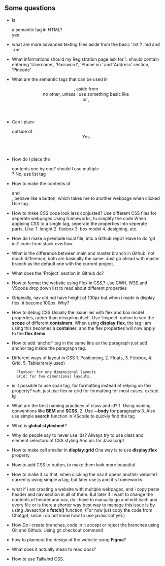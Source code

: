 ## Some questions

- is <nav> a semantic tag in HTML?	
		yes
		
- what are more advanced texting files aside from the basic '.txt'? 
		.md and .xml
		
- What informations should my Registration page ask for
		1. should contain entering 'Username', 'Password', 'Phone no.' and 'Address' section, 'Pincode'

- What are the semantic tags that can be used in <header>, aside from <nav>
		no other, unless i use something basic like <div> or ,<section>

- Can i place <nav> outside of <header>
		Yes
- How do I place the <nav> contents one by one? should I use multiple <div>?
		No, use list tag
	
- How to make the contents of <nav> and <main>, behave like a button, which takes me to another webpage when clicked
		Use <a> tag. 
		
- How to make CSS code look less conjusted?
		Use different CSS files for seperate webpages
		Using frameworks, to simplify the code
		When applying CSS to a single tag, seperate the properties into seperate parts. Like:
			1. lenght 
			2. flexbox 
			3. box model
			4. designing, etc. 
	
- How do I make a premade local file, into a Github repo?
		Have to do 'git init' code from stack overflow
		
- What is the difference between main and master branch in Github.
		not much difference, both are basically the same. Just go ahead with master branch as the default one with the current 
		  project. 

- What does the 'Project' section in Github do?

- How to format the website using Flex in CSS.?
		Use CWH, W3S and VScode drop down list to read about different properties
		
- Originally, nav did not have height of 100px but when i made is display flex, it become 100px. Why?

- How to debug CSS
		Usually the issue lies with flex and box model properties, rather than designing itself.
		Use 'inspect' option to see the **scope** of different **containers**.
		When using **display:flex**, the tag i am using this becomes a **container**, and the flex properties will now apply to    the **flex items**
	
- How to add 'anchor' tag in the same line as the paragraph
		just add anchor tag inside the paragraph tag.
		
- Different ways of layout in CSS
		1. Positioning, 2. Floats, 3. Flexbox, 4. Grid, 5. Table(rarely used)
		
		Flexbox: for one dimensional layouts
		Grid: for two dimensional layouts.
		
- is it possible to use span tag, for formatting instead of relying on flex property?
		nah, just use flex or grid for formatting for most cases, except ig 

- What are the best naming practices of class and id? 
		1. Using naming conventions like **BEM** and **SCSS**.
		2. Use **--body** for paragraphs
		3. Also use simple **search** function in VScode to quickly find the tag
		
- What is **global stylesheet**?

- Why do people say to never use ids?
		Always try to use class and element selectors of CSS styling
		And ids for Javascript
		
- How to make cell smaller in **display:grid**
		One way is to use **display:flex** property. 
		
- How to add CSS to button, to make them look more beautiful

- How to make it so that, when clicking the nav it opens another website?
		currenlty using simple **a** tag, but later use js and it's frameworks
		
- what if i am creating a website with multiple webpages, and i copy paste header and nav section in all of them. But later if i want to change the contents of header and nav, do i have to manually go and edit each and every file or is there a shorter way
		best way to manage this issue is by using Javascript's **fetch()** function. (For now just copy the code from Chatgpt, since i do not know how to use javascript yet.)
		
- How Do i create branches, code in it accept or reject the branches using Git and Github.
		Using git checkout command
		
- how to plannout the design of the website using **Figma**?

- What does it actually mean to read docs? 

- How to use Tailwind CSS. 